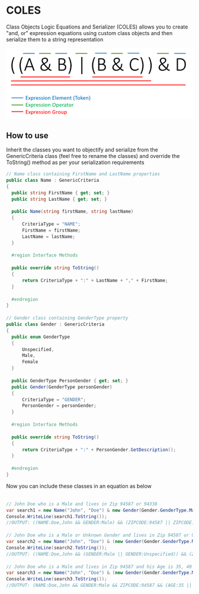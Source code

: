 # COLES
Class Objects Logic Equations and Serializer (COLES) allows you to create "and, or" expression equations using custom class objects and then serialize them to a string representation

![alt text](https://raw.githubusercontent.com/UbhiTS/COLES/master/COLES/Images/COLES.png)

## How to use
Inherit the classes you want to objectify and serialize from the GenericCriteria class (feel free to rename the classes) and override the ToString() method as per your serialization requirements
```c#
// Name class containing FirstName and LastName properties
public class Name : GenericCriteria
{
  public string FirstName { get; set; }
  public string LastName { get; set; }

  public Name(string firstName, string lastName)
  {
      CriteriaType = "NAME";
      FirstName = firstName;
      LastName = lastName;
  }

  #region Interface Methods

  public override string ToString()
  {
      return CriteriaType + ":" + LastName + "," + FirstName;
  }

  #endregion
}

// Gender class containing GenderType property
public class Gender : GenericCriteria
{
  public enum GenderType
  {
      Unspecified,
      Male,
      Female
  }

  public GenderType PersonGender { get; set; }
  public Gender(GenderType personGender)
  {
      CriteriaType = "GENDER";
      PersonGender = personGender;
  }

  #region Interface Methods

  public override string ToString()
  {
      return CriteriaType + ":" + PersonGender.GetDescription();
  }

  #endregion
}
```

Now you can include these classes in an equation as below

```C#

// John Doe who is a Male and lives in Zip 94587 or 94338
var search1 = new Name("John", "Doe") & new Gender(Gender.GenderType.Male) & (new ZipCode("94587") | new ZipCode("94338"));
Console.WriteLine(search1.ToString());
//OUTPUT: ((NAME:Doe,John && GENDER:Male) && (ZIPCODE:94587 || ZIPCODE:94338))

// John Doe who is a Male or Unknown Gender and lives in Zip 94587 or 94338
var search2 = new Name("John", "Doe") & (new Gender(Gender.GenderType.Male) | new Gender(Gender.GenderType.Unspecified)) & (new ZipCode("94587") | new ZipCode("94338"));
Console.WriteLine(search2.ToString());
//OUTPUT: ((NAME:Doe,John && (GENDER:Male || GENDER:Unspecified)) && (ZIPCODE:94587 || ZIPCODE:94338))

// John Doe who is a Male and lives in Zip 94587 and his Age is 35, 40 or 45
var search3 = new Name("John", "Doe") & (new Gender(Gender.GenderType.Male) & (new ZipCode("94587") & (new Age(35) | new Age(40) | new Age(45) )));
Console.WriteLine(search3.ToString());
//OUTPUT: (NAME:Doe,John && GENDER:Male && ZIPCODE:94587 && (AGE:35 || AGE:40 || AGE:45))

```

